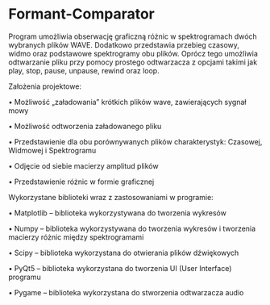 # Formant-Comparator
Program umożliwia obserwację graficzną różnic w spektrogramach dwóch wybranych plików WAVE. Dodatkowo przedstawia przebieg czasowy, widmo oraz podstawowe spektrogramy obu plików. Oprócz tego umożliwia odtwarzanie pliku przy pomocy prostego odtwarzacza z opcjami takimi jak play, stop, pause, unpause, rewind oraz loop. 

Założenia projektowe:

•	Możliwość „załadowania” krótkich plików wave, zawierających sygnał mowy

•	Możliwość odtworzenia załadowanego pliku

•	Przedstawienie dla obu porównywanych plików charakterystyk: Czasowej, Widmowej i Spektrogramu

•	Odjęcie od siebie macierzy amplitud plików

•	Przedstawienie różnic w formie graficznej

Wykorzystane biblioteki wraz z zastosowaniami w programie:

•	Matplotlib – biblioteka wykorzystywana do tworzenia wykresów

•	Numpy – biblioteka wykorzystywana do tworzenia wykresów i tworzenia macierzy różnic między spektrogramami

•	Scipy – biblioteka wykorzystana do otwierania plików dźwiękowych

•	PyQt5 – biblioteka wykorzystana do tworzenia UI (User Interface) programu

•	Pygame – biblioteka wykorzystana do stworzenia odtwarzacza audio


